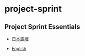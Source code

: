# project-sprint

## Project Sprint Essentials

* [日本語版](https://copilot-jp.github.io/project-sprint/essentials.html)

* [English](https://copilot-jp.github.io/project-sprint/essentials_en.html)
